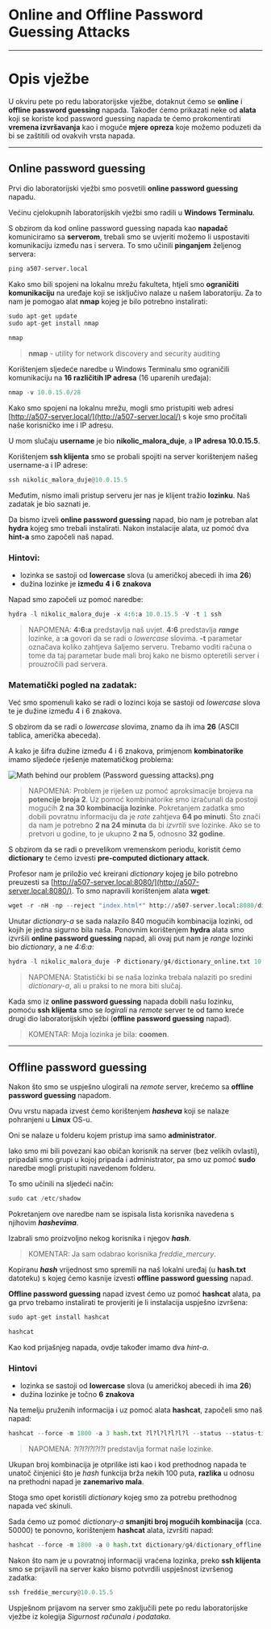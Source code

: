 # Online and Offline Password Guessing Attacks

---

# Opis vježbe

U okviru pete po redu laboratorijske vježbe, dotaknut ćemo se **online** i **offline** **password guessing** napada. Također ćemo prikazati neke od **alata** koji se koriste kod password guessing napada te ćemo prokomentirati **vremena izvršavanja** kao i moguće **mjere opreza** koje možemo poduzeti da bi se zaštitili od ovakvih vrsta napada.

---

## Online password guessing

Prvi dio laboratorijski vježbi smo posvetili **online password guessing** napadu.

Većinu cjelokupnih laboratorijskih vježbi smo radili u **Windows Terminalu**.

S obzirom da kod online password guessing napada kao **napadač** komuniciramo sa **serverom**, trebali smo se uvjeriti možemo li uspostaviti komunikaciju između nas i servera. To smo učinili **pinganjem** željenog servera:

```python
ping a507-server.local
```

Kako smo bili spojeni na lokalnu mrežu fakulteta, htjeli smo **ograničiti komunikaciju** na uređaje koji se isključivo nalaze u našem laboratoriju. Za to nam je pomogao alat **nmap** kojeg je bilo potrebno instalirati:

```python
sudo apt-get update
sudo apt-get install nmap

nmap
```

> **nmap** - utility for network discovery and security auditing
> 

Korištenjem sljedeće naredbe u Windows Terminalu smo ograničili komunikaciju na **16 različitih IP adresa** (16 uparenih uređaja):

```python
nmap -v 10.0.15.0/28
```

Kako smo spojeni na lokalnu mrežu, mogli smo pristupiti web adresi [http://a507-server.local/](http://a507-server.local/) s koje smo pročitali naše korisničko ime i IP adresu.

U mom slučaju **username** je bio **nikolic_malora_duje**, a **IP adresa 10.0.15.5**.

Korištenjem **ssh klijenta** smo se probali spojiti na server korištenjem našeg username-a i IP adrese:

```python
ssh nikolic_malora_duje@10.0.15.5
```

Međutim, nismo imali pristup serveru jer nas je klijent tražio **lozinku**. Naš zadatak je bio saznati je.

Da bismo izveli **online password guessing** napad, bio nam je potreban alat **hydra** kojeg smo trebali instalirati. Nakon instalacije alata, uz pomoć dva **hint-a** smo započeli naš napad.

### Hintovi:

- lozinka se sastoji od **lowercase** slova (u američkoj abecedi ih ima **26**)
- dužina lozinke je **između** **4** **i 6** **znakova**

Napad smo započeli uz pomoć naredbe:

```python
hydra -l nikolic_malora_duje -x 4:6:a 10.0.15.5 -V -t 1 ssh
```

> NAPOMENA: **4:6:a** predstavlja naš uvjet. **4:6** predstavlja ***range*** lozinke, a **:a** govori da se radi o *lowercase* slovima. **-t** parametar označava koliko zahtjeva šaljemo serveru. Trebamo voditi računa o tome da taj parametar bude mali broj kako ne bismo opteretili server i prouzročili pad servera.
> 

### Matematički pogled na zadatak:

Već smo spomenuli kako se radi o lozinci koja se sastoji od *lowercase* slova te je dužine između 4 i 6 znakova.

S obzirom da se radi o *lowercase* slovima, znamo da ih ima **26** (ASCII tablica, američka abeceda).

A kako je šifra dužine između 4 i 6 znakova, primjenom **kombinatorike** imamo sljedeće rješenje matematičkog problema:

![Math behind our problem (Password guessing attacks).png](Online%20and%20Offline%20Password%20Guessing%20Attacks%20116aa1a51f824e7081d5aa5937b52e26/Math_behind_our_problem_(Password_guessing_attacks).png)

> NAPOMENA: Problem je riješen uz pomoć aproksimacije brojeva na **potencije broja 2**. Uz pomoć kombinatorike smo izračunali da postoji mogućih **2 na 30 kombinacija lozinke**. Pokretanjem zadatka smo dobili povratnu informaciju da je *rate* zahtjeva **64 po minuti**. Što znači da nam je potrebno **2 na 24 minuta** da bi *izvrtili* sve lozinke. Ako se to pretvori u godine, to je ukupno **2 na 5**, odnosno **32 godine**.
> 

S obzirom da se radi o prevelikom vremenskom periodu, koristit ćemo **dictionary** te ćemo izvesti **pre-computed dictionary attack**.

Profesor nam je priložio već kreirani *dictionary* kojeg je bilo potrebno preuzesti sa [http://a507-server.local:8080/](http://a507-server.local:8080/). To smo napravili korištenjem alata **wget**:

```python
wget -r -nH -np --reject "index.html*" http://a507-server.local:8080/dictionary/g4/
```

Unutar *dictionary-a* se sada nalazilo 840 mogućih kombinacija lozinki, od kojih je jedna sigurno bila naša. Ponovnim korištenjem **hydra** alata smo izvršili **online password guessing** napad, ali ovaj put nam je *range* lozinki bio *dictionary*, a ne *4:6:a*:

```python
hydra -l nikolic_malora_duje -P dictionary/g4/dictionary_online.txt 10.0.15.5 -V -t 4 ssh
```

> NAPOMENA: Statistički bi se naša lozinka trebala nalaziti po sredini *dictionary-a*, ali u praksi to ne mora biti slučaj.
> 

Kada smo iz **online password guessing** napada dobili našu lozinku, pomoću **ssh klijenta** smo se *logirali* na *remote* server te od tamo kreće drugi dio laboratorijskih vježbi (**offline password guessing** napad).

> KOMENTAR: Moja lozinka je bila: **coomen**.
> 

---

## Offline password guessing

Nakon što smo se uspješno ulogirali na *remote* server, krećemo sa **offline password guessing** napadom.

Ovu vrstu napada izvest ćemo korištenjem ***hasheva*** koji se nalaze pohranjeni u **Linux** OS-u.

Oni se nalaze u folderu kojem pristup ima samo **administrator**.

Iako smo mi bili povezani kao običan korisnik na server (bez velikih ovlasti), pripadali smo grupi u kojoj pripada i administrator, pa smo uz pomoć **sudo** naredbe mogli pristupiti navedenom folderu.

To smo učinili na sljedeći način:

```python
sudo cat /etc/shadow
```

Pokretanjem ove naredbe nam se ispisala lista korisnika navedena s njihovim ***hashevima***.

Izabrali smo proizvoljno nekog korisnika i njegov ***hash***.

> KOMENTAR: Ja sam odabrao korisnika *freddie_mercury*.
> 

Kopiranu ***hash*** vrijednost smo spremili na naš lokalni uređaj (u **hash.txt** datoteku) s kojeg ćemo kasnije izvesti **offline password guessing** napad.

**Offline password guessing** napad izvest ćemo uz pomoć **hashcat** alata, pa ga prvo trebamo instalirati te provjeriti je li instalacija uspješno izvršena:

```python
sudo apt-get install hashcat

hashcat
```

Kao kod prijašnjeg napada, ovdje također imamo dva *hint-a*.

### Hintovi

- lozinka se sastoji od **lowercase** slova (u američkoj abecedi ih ima **26**)
- dužina lozinke je točno **6** **znakova**

Na temelju pruženih informacija i uz pomoć alata **hashcat**, započeli smo naš napad:

```python
hashcat --force -m 1800 -a 3 hash.txt ?l?l?l?l?l?l --status --status-timer 10
```

> NAPOMENA: *?l?l?l?l?l?l* predstavlja format naše lozinke.
> 

Ukupan broj kombinacija je otprilike isti kao i kod prethodnog napada te unatoč činjenici što je *hash* funkcija brža nekih 100 puta, **razlika** u odnosu na prethodni napad je **zanemarivo mala**.

Stoga smo opet koristili *dictionary* kojeg smo za potrebu prethodnog napada već skinuli.

Sada ćemo uz pomoć *dictionary-a* **smanjiti broj mogućih kombinacija** (cca. 50000) te ponovno, korištenjem **hashcat** alata, izvršiti napad:

```python
hashcat --force -m 1800 -a 0 hash.txt dictionary/g4/dictionary_offline.txt --status --status-timer 10
```

Nakon što nam je u povratnoj informaciji vraćena lozinka, preko **ssh klijenta** smo se prijavili na server kako bismo potvrdili uspješnost izvršenog zadatka:

```python
ssh freddie_mercury@10.0.15.5
```

Uspješnom prijavom na server smo zaključili pete po redu laboratorijske vježbe iz kolegija *Sigurnost računala i podataka*.